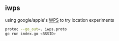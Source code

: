 ## iwps

using google/apple's [WPS](https://en.wikipedia.org/wiki/Wi-Fi_positioning_system) to try location experiments


<!-- TEST: 3a:80:88:ef:62:89 -->
```sh
protoc --go_out=. iwps.proto
go run index.go <BSSID>
```